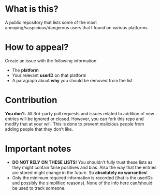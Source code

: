# What is this?
A public repository that lists some of the most annoying/suspicious/dangerous users that I found on various platforms.

# How to appeal?
Create an issue with the following information:
- The **platform**
- Your relevant **userID** on that platform
- A paragraph about **why** you should be removed from the list

# Contribution
**You don't.** All 3rd-party pull requests and issues related to addition of new entries will be ignored or closed. However, you can fork this repo and modify that at your will.
This is done to prevent malicious people from adding people that they don't like.

# Important notes
- **DO NOT RELY ON THESE LISTS!** You shouldn't fully trust these lists as they might contain false positives and bias. Also the way that the entries are stored might change in the future. So **absolutely no warranties**!
- Only the minimum required information is recorded (that is the userIDs and possibly the simplified reasons). None of the info here can/should be used to track someone.
